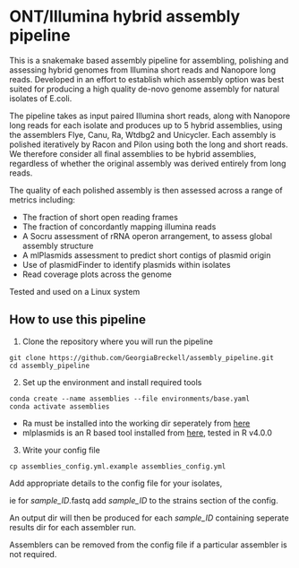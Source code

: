 # ONT/Illumina hybrid assembly pipeline

This is a snakemake based assembly pipeline for assembling, polishing and assessing hybrid genomes from Illumina short reads and Nanopore long reads. Developed in an effort to establish which assembly option was best suited for producing a high quality de-novo genome assembly for natural isolates of E.coli. 

The pipeline takes as input paired Illumina short reads, along with Nanopore long reads for each isolate and produces up to 5 hybrid assemblies, using the assemblers Flye, Canu, Ra, Wtdbg2 and Unicycler. Each assembly is polished iteratively by Racon and Pilon using both the long and short reads. We therefore consider all final assemblies to be hybrid assemblies, regardless of whether the original assembly was derived entirely from long reads. 

The quality of each polished assembly is then assessed across a range of metrics including: 
* The fraction of short open reading frames
* The fraction of concordantly mapping illumina reads
* A Socru assessment of rRNA operon arrangement, to assess global assembly structure
* A mlPlasmids assessment to predict short contigs of plasmid origin 
* Use of plasmidFinder to identify plasmids within isolates 
* Read coverage plots across the genome

Tested and used on a Linux system  

## How to use this pipeline

1. Clone the repository where you will run the pipeline 
```
git clone https://github.com/GeorgiaBreckell/assembly_pipeline.git
cd assembly_pipeline
```
2. Set up the environment and install required tools
```
conda create --name assemblies --file environments/base.yaml
conda activate assemblies
``` 
   - Ra must be installed into the working dir seperately from [here](https://github.com/lbcb-sci/ra)
   - mlplasmids is an R based tool installed from [here](https://gitlab.com/sirarredondo/mlplasmids), tested in R v4.0.0

3. Write your config file
``` 
cp assemblies_config.yml.example assemblies_config.yml
```
Add appropriate details to the config file for your isolates,

ie for *sample_ID*.fastq add *sample_ID* to the strains section of the config. 

An output dir will then be produced for each *sample_ID* containing seperate results dir for each assembler run. 

Assemblers can be removed from the config file if a particular assembler is not required. 
